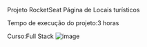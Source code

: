 Projeto RocketSeat Página de Locais turísticos

Tempo de execução do projeto:3 horas

Curso:Full Stack
![image](https://github.com/hexnz/RocketseatProjects/assets/75985161/491d102d-a80d-4f69-a81b-8c4a0676bc76)
